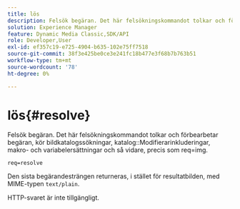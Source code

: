 ```yaml
---
title: lös
description: Felsök begäran. Det här felsökningskommandot tolkar och förbearbetar begäran, kör avbildningskatalogsökningar, katalogmodifieringsinkluderingar, makro- och variabelersättningar och så vidare, precis som req=img.
solution: Experience Manager
feature: Dynamic Media Classic,SDK/API
role: Developer,User
exl-id: ef357c19-e725-4904-b635-102e75ff7518
source-git-commit: 38f3e425be0ce3e241fc18b477e3f68b7b763b51
workflow-type: tm+mt
source-wordcount: '78'
ht-degree: 0%

---
```


# lös{#resolve}

Felsök begäran. Det här felsökningskommandot tolkar och förbearbetar begäran, kör bildkatalogssökningar, katalog::Modifierarinkluderingar, makro- och variabelersättningar och så vidare, precis som req=img.

`req=resolve`

Den sista begärandesträngen returneras, i stället för resultatbilden, med MIME-typen `text/plain`.

HTTP-svaret är inte tillgängligt.
